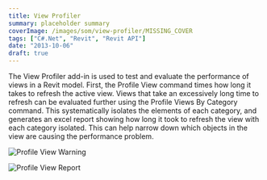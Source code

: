 ```yaml
---
title: View Profiler
summary: placeholder summary
coverImage: /images/som/view-profiler/MISSING_COVER
tags: ["C#.Net", "Revit", "Revit API"]
date: "2013-10-06"
draft: true
---
```


The View Profiler add-in is used to test and evaluate the performance of views in a Revit model. First, the Profile View command times how long it takes to refresh the active view. Views that take an excessively long time to refresh can be evaluated further using the Profile Views By Category command. This systematically isolates the elements of each category, and generates an excel report showing how long it took to refresh the view with each category isolated. This can help narrow down which objects in the view are causing the performance problem.

![Profile View Warning](http://www.ericanastas.com/wp-content/uploads/2014/06/Profile-View-Warning.png)

![Profile View Report](/images/som/view-profiler/Profile-View-Report.png)
